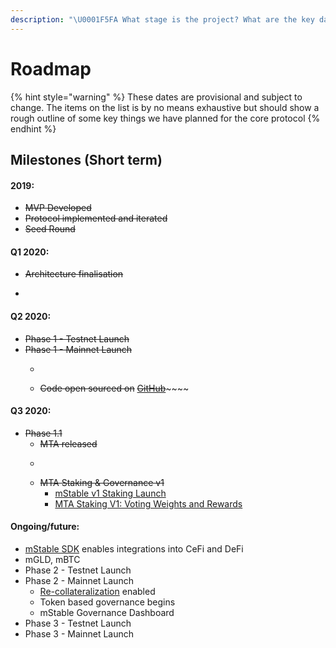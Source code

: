 ```yaml
---
description: "\U0001F5FA️ What stage is the project? What are the key dates on the roadmap?"
---
```


# Roadmap

{% hint style="warning" %}
These dates are provisional and subject to change. The items on the list is by no means exhaustive but should show a rough outline of some key things we have planned for the core protocol
{% endhint %}

## Milestones \(Short term\)

#### 2019:

* ~~MVP Developed~~
* ~~Protocol implemented and iterated~~
* ~~Seed Round~~

#### Q1 2020:

* ~~Architecture finalisation~~
* ~~~~[~~Landing page~~](https://mstable.org) ~~and documentation launch~~

#### Q2 2020:

* ~~Phase 1 - Testnet Launch~~
* ~~Phase 1 - Mainnet Launch~~
  * ~~~~[~~mStable App~~](../mstable-assets/interfacing-with-mstable/app.md) ~~is released~~
  * ~~Code open sourced on~~ [~~GitHub~~](https://github.com/mstable)~~~~

#### Q3 2020:

* ~~Phase 1.1~~
  * ~~MTA released~~
  * ~~~~[~~Ecosystem rewards~~](../meta-rewards-1/introduction/ecosystem.md) ~~begin with EARN~~
  * ~~MTA Staking & Governance v1~~
    * [mStable v1 Staking Launch](https://medium.com/mstable/mstable-v1-staking-launch-33a0a8f5da27)
    * [MTA Staking V1: Voting Weights and Rewards](https://medium.com/mstable/mta-staking-v1-voting-weights-and-rewards-3a25d1d42124)

#### Ongoing/future:

* [mStable SDK](../mstable-assets/interfacing-with-mstable/sdk.md) enables integrations into CeFi and DeFi
* mGLD, mBTC
* Phase 2 - Testnet Launch
* Phase 2 - Mainnet Launch
  * [Re-collateralization](../mstable-assets/functions/recollateralisation.md) enabled
  * Token based governance begins
  * mStable Governance Dashboard
* Phase 3 - Testnet Launch
* Phase 3 - Mainnet Launch



